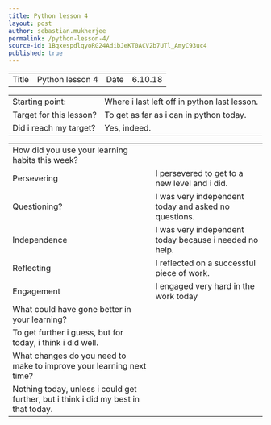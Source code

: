 ```yaml
---
title: Python lesson 4
layout: post
author: sebastian.mukherjee
permalink: /python-lesson-4/
source-id: 1BqxespdlqyoRG24AdibJeKT0ACV2b7UTl_AmyC93uc4
published: true
---
```

<table>
  <tr>
    <td>Title</td>
    <td>Python lesson 4</td>
    <td>Date</td>
    <td>6.10.18</td>
  </tr>
</table>


<table>
  <tr>
    <td>Starting point:</td>
    <td>Where i last left off in python last lesson.</td>
  </tr>
  <tr>
    <td>Target for this lesson?</td>
    <td>To get as far as i can in python today.</td>
  </tr>
  <tr>
    <td>Did i reach my target?</td>
    <td>Yes, indeed.</td>
  </tr>
</table>


<table>
  <tr>
    <td>How did you use your learning habits this week?</td>
    <td></td>
  </tr>
  <tr>
    <td>Persevering</td>
    <td>I persevered to get to a new level and i did.</td>
  </tr>
  <tr>
    <td>Questioning?</td>
    <td>I was very independent today and asked no questions.</td>
  </tr>
  <tr>
    <td>Independence</td>
    <td>I was very independent today because i needed no help.</td>
  </tr>
  <tr>
    <td>Reflecting</td>
    <td>I reflected on a successful piece of work.</td>
  </tr>
  <tr>
    <td>Engagement</td>
    <td>I engaged very hard in the work today</td>
  </tr>
  <tr>
    <td>What could have gone better in your learning?</td>
    <td></td>
  </tr>
  <tr>
    <td>To get further i guess, but for today, i think i did well.</td>
    <td></td>
  </tr>
  <tr>
    <td>What changes do you need to make to improve your learning next time?</td>
    <td></td>
  </tr>
  <tr>
    <td>Nothing today, unless i could get further, but i think i did my best in that today.</td>
    <td></td>
  </tr>
</table>


